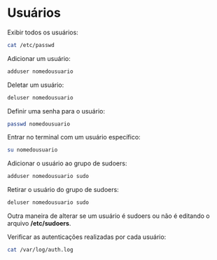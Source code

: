 # Usuários  

Exibir todos os usuários:  
```bash
cat /etc/passwd
```

Adicionar um usuário:  
```bash
adduser nomedousuario
```

Deletar um usuário:  
```bash
deluser nomedousuario
```

Definir uma senha para o usuário:  
```bash
passwd nomedousuario
```

Entrar no terminal com um usuário específico:  
```bash
su nomedousuario
```

Adicionar o usuário ao grupo de sudoers:  
```bash
adduser nomedousuario sudo
```

Retirar o usuário do grupo de sudoers:  
```bash
deluser nomedousuario sudo
```

Outra maneira de alterar se um usuário é sudoers ou não é editando o arquivo **/etc/sudoers**.

Verificar as autenticações realizadas por cada usuário:  
```bash
cat /var/log/auth.log
```

